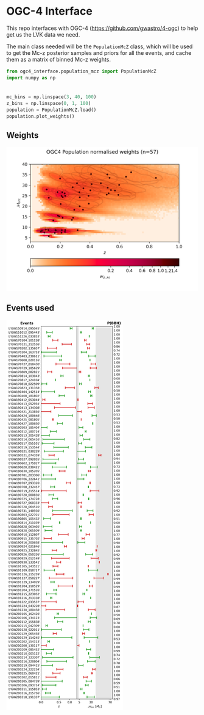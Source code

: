 # OGC-4 Interface
This repo interfaces with OGC-4 (https://github.com/gwastro/4-ogc) to help get us the LVK data we need.

The main class needed will be the `PopulationMcZ` class, which will be used to get the Mc-z posterior samples and
priors for all the events, and cache them as a matrix of binned Mc-z weights.


```python
from ogc4_interface.population_mcz import PopulationMcZ
import numpy as np


mc_bins = np.linspace(3, 40, 100)
z_bins = np.linspace(0, 1, 100)
population = PopulationMcZ.load()
population.plot_weights()

```

## Weights
![](docs/_static/weights.png)


## Events used
![](docs/_static/event_mcz_estimates.png)
